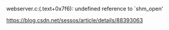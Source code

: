 webserver.c:(.text+0x7f6): undefined reference to `shm_open'

https://blog.csdn.net/sessos/article/details/88393063